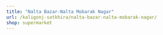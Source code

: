 ```yaml
---
title: "Nalta Bazar-Nalta Mobarak Nagar"
url: /kaligonj-satkhira/nalta-bazar-nalta-mobarak-nagar/
shop: supermarket
---
```

